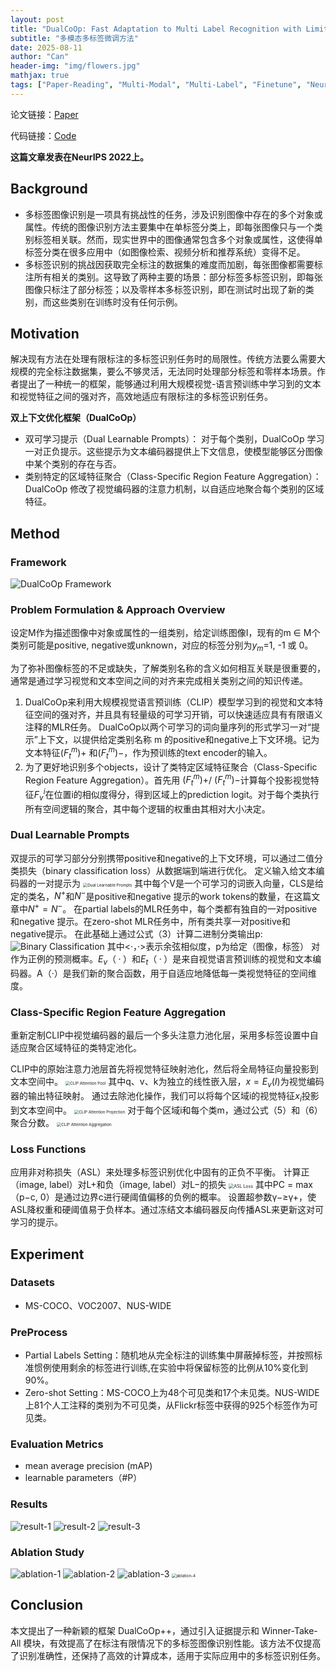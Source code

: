 ```yaml
---
layout: post
title: "DualCoOp: Fast Adaptation to Multi Label Recognition with Limited Annotations"
subtitle: "多模态多标签微调方法"
date: 2025-08-11
author: "Can"
header-img: "img/flowers.jpg"
mathjax: true
tags: ["Paper-Reading", "Multi-Modal", "Multi-Label", "Finetune", "NeurIPS"]
---
```


论文链接：[Paper](https://ieeexplore.ieee.org/document/10373051)

代码链接：[Code](https://github.com/sunxm2357/DualCoOp)

**这篇文章发表在NeurIPS 2022上。**

## Background
* 多标签图像识别是一项具有挑战性的任务，涉及识别图像中存在的多个对象或属性。传统的图像识别方法主要集中在单标签分类上，即每张图像只与一个类别标签相关联。然而，现实世界中的图像通常包含多个对象或属性，这使得单标签分类在很多应用中（如图像检索、视频分析和推荐系统）变得不足。
* 多标签识别的挑战因获取完全标注的数据集的难度而加剧，每张图像都需要标注所有相关的类别。这导致了两种主要的场景：部分标签多标签识别，即每张图像只标注了部分标签；以及零样本多标签识别，即在测试时出现了新的类别，而这些类别在训练时没有任何示例。

## Motivation
解决现有方法在处理有限标注的多标签识别任务时的局限性。传统方法要么需要大规模的完全标注数据集，要么不够灵活，无法同时处理部分标签和零样本场景。作者提出了一种统一的框架，能够通过利用大规模视觉-语言预训练中学习到的文本和视觉特征之间的强对齐，高效地适应有限标注的多标签识别任务。

**双上下文优化框架（DualCoOp）**
* 双可学习提示（Dual Learnable Prompts）： 对于每个类别，DualCoOp 学习一对正负提示。这些提示为文本编码器提供上下文信息，使模型能够区分图像中某个类别的存在与否。
* 类别特定的区域特征聚合（Class-Specific Region Feature Aggregation）：DualCoOp 修改了视觉编码器的注意力机制，以自适应地聚合每个类别的区域特征。

## Method
### Framework
![DualCoOp Framework](\img\in-post\image-uqzc.png)
### Problem Formulation & Approach Overview
设定M作为描述图像中对象或属性的一组类别，给定训练图像I，现有的m ∈ M个类别可能是positive, negative或unknown，对应的标签分别为$y_m$=1, -1 或 0。

为了弥补图像标签的不足或缺失，了解类别名称的含义如何相互关联是很重要的，通常是通过学习视觉和文本空间之间的对齐来完成相关类别之间的知识传递。
1. DualCoOp来利用大规模视觉语言预训练（CLIP）模型学习到的视觉和文本特征空间的强对齐，并且具有轻量级的可学习开销，可以快速适应具有有限语义注释的MLR任务。 DualCoOp以两个可学习的词向量序列的形式学习一对“提示”上下文，以提供给定类别名称 m 的positive和negative上下文环境。记为文本特征$(F_t^m)+$ 和$(F_t^m)-$，作为预训练的text encoder的输入。
2. 为了更好地识别多个objects，设计了类特定区域特征聚合（Class-Specific Region Feature Aggregation）。首先用 $(F_t^m)+$/ $(F_t^m)-$计算每个投影视觉特征$F_v^i$在位置i的相似度得分，得到区域上的prediction logit。对于每个类执行所有空间逻辑的聚合，其中每个逻辑的权重由其相对大小决定。

### Dual Learnable Prompts
双提示的可学习部分分别携带positive和negative的上下文环境，可以通过二值分类损失（binary classification loss）从数据端到端进行优化。 定义输入给文本编码器的一对提示为
<img src="\img\in-post\image-enzj.png" alt="Dual Learnable Prompts" style="zoom:45%;" />
其中每个V是一个可学习的词嵌入向量，CLS是给定的类名，$N^+$和$N^-$是positive和negative 提示的work tokens的数量，在这篇文章中$N^+=N^-$。
在partial labels的MLR任务中，每个类都有独自的一对positive和negative 提示。在zero-shot MLR任务中，所有类共享一对positive和negative提示。
在此基础上通过公式（3）计算二进制分类输出p:
![Binary Classification](\img\in-post\image-xfpx.png)
其中<·，·>表示余弦相似度，p为给定（图像，标签） 对作为正例的预测概率。$E_v（·）$和$E_t（·）$是来自视觉语言预训练的视觉和文本编码器。A（·）是我们新的聚合函数，用于自适应地降低每一类视觉特征的空间维度。

### Class-Specific Region Feature Aggregation
重新定制CLIP中视觉编码器的最后一个多头注意力池化层，采用多标签设置中自适应聚合区域特征的类特定池化。

CLIP中的原始注意力池层首先将视觉特征映射池化，然后将全局特征向量投影到文本空间中。
<img src="\img\in-post\image-tzom.png" alt="CLIP Attention Pool" style="zoom:45%;" />
其中q、v、k为独立的线性嵌入层，$x = E_v(I)$为视觉编码器的输出特征映射。 通过去除池化操作，我们可以将每个区域i的视觉特征$x_i$投影到文本空间中。
<img src="\img\in-post\image-vdzm.png" alt="CLIP Attention Projection" style="zoom:45%;" />
对于每个区域i和每个类m，通过公式（5）和（6）聚合分数。
<img src="\img\in-post\image-sxjd.png" alt="CLIP Attention Aggregation" style="zoom:45%;" />

### Loss Functions
应用非对称损失（ASL）来处理多标签识别优化中固有的正负不平衡。 计算正（image, label）对L+和负（image, label）对L−的损失
<img src="\img\in-post\image-rcje.png" alt="ASL Loss" style="zoom:50%;" />
其中PC = max（p−c, 0）是通过边界c进行硬阈值偏移的负例的概率。 设置超参数γ−≥γ+，使ASL降权重和硬阈值易于负样本。通过冻结文本编码器反向传播ASL来更新这对可学习的提示。

## Experiment
### Datasets
* MS-COCO、VOC2007、NUS-WIDE
### PreProcess
* Partial Labels Setting：随机地从完全标注的训练集中屏蔽掉标签，并按照标准惯例使用剩余的标签进行训练,在实验中将保留标签的比例从10%变化到90%。
* Zero-shot Setting：MS-COCO上为48个可见类和17个未见类。NUS-WIDE上81个人工注释的类别为不可见类，从Flickr标签中获得的925个标签作为可见类。
### Evaluation Metrics
* mean average precision (mAP)
* learnable parameters（#P）
### Results
![result-1](\img\in-post\image-ldwx.png)
![result-2](\img\in-post\image-zcpb.png)
![result-3](\img\in-post\image-oxxn.png)
### Ablation Study
![ablation-1](\img\in-post\image-hcpu.png)
![ablation-2](\img\in-post\image-mxzs.png)
![ablation-3](\img\in-post\image-qxmi.png)
<img src="\img\in-post\image-hxua.png" alt="ablation-4" style="zoom:45%;" />

## Conclusion
本文提出了一种新颖的框架 DualCoOp++，通过引入证据提示和 Winner-Take-All 模块，有效提高了在标注有限情况下的多标签图像识别性能。该方法不仅提高了识别准确性，还保持了高效的计算成本，适用于实际应用中的多标签识别任务。